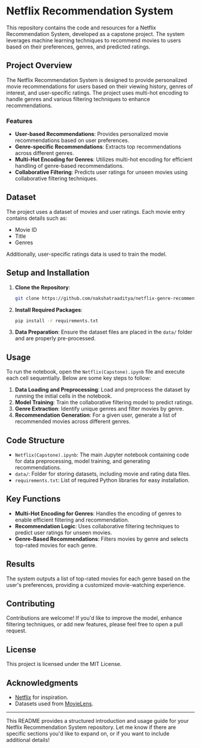 # Netflix Recommendation System

This repository contains the code and resources for a Netflix Recommendation System, developed as a capstone project. The system leverages machine learning techniques to recommend movies to users based on their preferences, genres, and predicted ratings.

## Project Overview

The Netflix Recommendation System is designed to provide personalized movie recommendations for users based on their viewing history, genres of interest, and user-specific ratings. The project uses multi-hot encoding to handle genres and various filtering techniques to enhance recommendations.

### Features
- **User-based Recommendations**: Provides personalized movie recommendations based on user preferences.
- **Genre-specific Recommendations**: Extracts top recommendations across different genres.
- **Multi-Hot Encoding for Genres**: Utilizes multi-hot encoding for efficient handling of genre-based recommendations.
- **Collaborative Filtering**: Predicts user ratings for unseen movies using collaborative filtering techniques.

## Dataset

The project uses a dataset of movies and user ratings. Each movie entry contains details such as:
- Movie ID
- Title
- Genres

Additionally, user-specific ratings data is used to train the model.

## Setup and Installation

1. **Clone the Repository**:
   ```bash
   git clone https://github.com/nakshatraaditya/netflix-genre-recommendation-sys.git
   ```
2. **Install Required Packages**:
   ```bash
   pip install -r requirements.txt
   ```

3. **Data Preparation**: Ensure the dataset files are placed in the `data/` folder and are properly pre-processed.

## Usage

To run the notebook, open the `Netflix(Capstone).ipynb` file and execute each cell sequentially. Below are some key steps to follow:

1. **Data Loading and Preprocessing**: Load and preprocess the dataset by running the initial cells in the notebook.
2. **Model Training**: Train the collaborative filtering model to predict ratings.
3. **Genre Extraction**: Identify unique genres and filter movies by genre.
4. **Recommendation Generation**: For a given user, generate a list of recommended movies across different genres.

## Code Structure

- `Netflix(Capstone).ipynb`: The main Jupyter notebook containing code for data preprocessing, model training, and generating recommendations.
- `data/`: Folder for storing datasets, including movie and rating data files.
- `requirements.txt`: List of required Python libraries for easy installation.

## Key Functions

- **Multi-Hot Encoding for Genres**: Handles the encoding of genres to enable efficient filtering and recommendation.
- **Recommendation Logic**: Uses collaborative filtering techniques to predict user ratings for unseen movies.
- **Genre-Based Recommendations**: Filters movies by genre and selects top-rated movies for each genre.

## Results

The system outputs a list of top-rated movies for each genre based on the user's preferences, providing a customized movie-watching experience.

## Contributing

Contributions are welcome! If you'd like to improve the model, enhance filtering techniques, or add new features, please feel free to open a pull request.

## License

This project is licensed under the MIT License.

## Acknowledgments

- [Netflix](https://www.netflix.com/) for inspiration.
- Datasets used from [MovieLens](https://grouplens.org/datasets/movielens/).

---

This README provides a structured introduction and usage guide for your Netflix Recommendation System repository. Let me know if there are specific sections you'd like to expand on, or if you want to include additional details!
